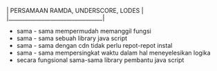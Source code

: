 
   | PERSAMAAN RAMDA, UNDERSCORE, LODES |
   |__________________________________|

- sama - sama mempermudah memanggil fungsi 
- sama - sama sebuah library java script 
- sama - sama dengan cdn tidak perlu repot-repot instal 
- sama - sama mempersingkat waktu dalam hal meneyelesikan logika 
- secara fungsional sama-sama library pembantu java script
